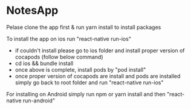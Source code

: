# NotesApp

Pelase clone the app first & run yarn install to install packages

To install the app on ios run "react-native run-ios"
 - if couldn't install please go to ios folder and install proper version of cocapods (follow below command)
 - cd ios && bundle install
 - once above is complete, install pods by "pod install"
 - once proper version of cocapods are install and pods are installed simply go back to root folder and run "react-native run-ios"
 
 
 For installing on Android simply run npm or yarn install and then "react-native run-android"
